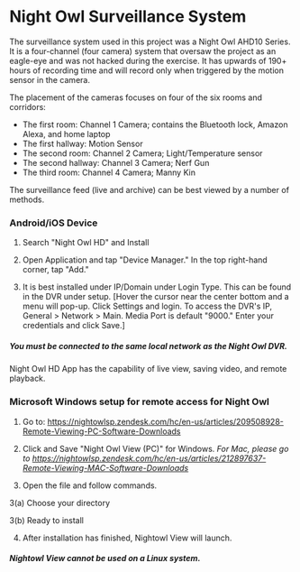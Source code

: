 # Night Owl Surveillance System

The surveillance system used in this project was a Night Owl AHD10 Series. It is a four-channel (four camera) system that oversaw the project as an eagle-eye and was not hacked during the exercise. It has upwards of 190+ hours of recording time and will record only when triggered by the motion sensor in the camera.

The placement of the cameras focuses on four of the six rooms and corridors:

- The first room: Channel 1 Camera; contains the Bluetooth lock, Amazon Alexa, and home laptop
- The first hallway: Motion Sensor
- The second room: Channel 2 Camera; Light/Temperature sensor
- The second hallway: Channel 3 Camera; Nerf Gun
- The third room: Channel 4 Camera; Manny Kin

The surveillance feed (live and archive) can be best viewed by a number of methods.

### Android/iOS Device

1. Search "Night Owl HD" and Install

2. Open Application and tap "Device Manager." In the top right-hand corner, tap "Add."

3. It is best installed under IP/Domain under Login Type. This can be found in the DVR under setup. [Hover the cursor near the center bottom and a menu will pop-up. Click Settings and login. To access the DVR's IP, General > Network > Main. Media Port is default "9000." Enter your credentials and click Save.]

##### You must be connected to the same local network as the Night Owl DVR.

Night Owl HD App has the capability of live view, saving video, and remote playback.

### Microsoft Windows setup for remote access for Night Owl

1. Go to: https://nightowlsp.zendesk.com/hc/en-us/articles/209508928-Remote-Viewing-PC-Software-Downloads

2. Click and Save "Night Owl View (PC)" for Windows.
*For Mac, please go to https://nightowlsp.zendesk.com/hc/en-us/articles/212897637-Remote-Viewing-MAC-Software-Downloads*

3. Open the file and follow commands.

3(a) Choose your directory

3(b) Ready to install

4. After installation has finished, Nightowl View will launch.

##### Nightowl View cannot be used on a Linux system.
 
